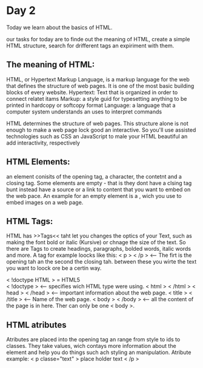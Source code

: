 # Day 2

Today we learn about the basics of HTML.

our tasks for today are to finde out the meaning of HTML, create a simple HTML structure, search for drifferent tags an expiriment with them.

## The meaning of HTML:
HTML, or Hypertext Markup Language, is a markup language for the web that defines the structure of web pages.
It is one of the most basic building blocks of every website.
Hypertext: Text that is organized in order to connect relatet itams
Markup: a style guid for typesetting anything to be printed in hardcopy or softcopy format
Language: a language that a computer system understands an uses to interpret commands

HTML determines the structure of web pages. This structure alone is not enough to make a web page lock good an interactive.
So you'll use assisted technologies such as CSS an JavaScript to male your HTML beautiful an add interactivity, respectively 

## HTML Elements:
an element conisits of the opening tag, a character, the contetnt and a closing tag.
Some elements are empty - that is they dont have a clsing tag bunt instead have a source or a link to content that you want to embed on the web pace.
An example for an empty element is a <img>, wich you use to embed images on a web page.

## HTML Tags:
HTML has >>Tags<< taht let you changes the optics of your Text, such as making the font bold or italic (Kursive) or chnage the size of the text.
So there are Tags to create headings, paragraphs, bolded words, italic words and more.
A tag for example loocks like this: < p >  < /p >  <-- The firt is the opening tah an the second the closing tah. between these you wirte the text you want to loock ore be a certin way.

< !doctype HTML > = HTML5  
< !doctype >  <-- specifies wich HTML type were using.
< html > < /html >
< head > < /head >  <-- important information about the web page. 
< title > < /title >  <-- Name of the web page.
< body > < /body >  <-- all the content of the page is in here. Ther can only be one < body >.
   
## HTML atributes
Atributes are placed into the opening tag an range from style to ids to classes. 
They take values, wich contays more information about the element and help you do things such ach styling an manipulation.
Atribute example: < p classe="text" > place holder text < /p >







